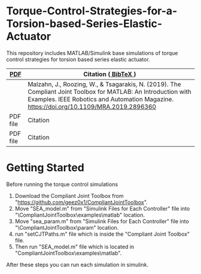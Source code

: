 # Torque-Control-Strategies-for-a-Torsion-based-Series-Elastic-Actuator
This repository includes MATLAB/Simulink base simulations of torque control strategies for torsion based series elastic actuator.

| <a href="https://github.com/geez0x1/CompliantJointToolbox/blob/master/doc/CJT_Toolbox_submission.pdf"> PDF </a> |  Citation (<a href="https://github.com/geez0x1/CompliantJointToolbox/blob/master/bibtex_entry.txt"> BibTeX </a>)  |
|--------|-----------|
| | Malzahn, J., Roozing, W., & Tsagarakis, N. (2019). The Compliant Joint Toolbox for MATLAB: An Introduction with Examples. IEEE Robotics and Automation Magazine. https://doi.org/10.1109/MRA.2019.2896360|
| PDF file | Citation |
| PDF file | Citation |

# Getting Started
Before running the torque control simulations

1) Download the Compliant Joint Toolbox from "https://github.com/geez0x1/CompliantJointToolbox".
2) Move "SEA_model.m" from "Simulink Files for Each Controller" file into "\CompliantJointToolbox\examples\matlab" location.
3) Move "sea_param.m" from "Simulink Files for Each Controller" file into "\CompliantJointToolbox\param" location.
4) run "setCJTPaths.m" file which is inside the "Compliant Joint Toolbox" file.
5) Then run  "SEA_model.m" file which is located in "CompliantJointToolbox\examples\matlab".

After these steps you can run each simulation in simulink.